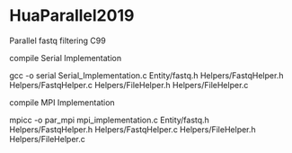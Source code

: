 # HuaParallel2019

Parallel fastq filtering
C99 

compile Serial Implementation

gcc -o serial Serial_Implementation.c Entity/fastq.h Helpers/FastqHelper.h Helpers/FastqHelper.c Helpers/FileHelper.h Helpers/FileHelper.c

compile MPI Implementation

mpicc -o par_mpi mpi_implementation.c Entity/fastq.h Helpers/FastqHelper.h Helpers/FastqHelper.c Helpers/FileHelper.h Helpers/FileHelper.c